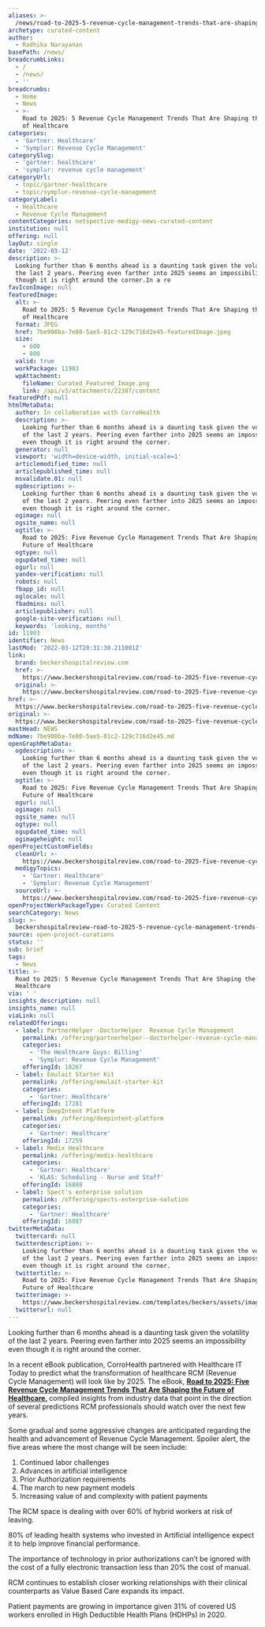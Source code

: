 ```yaml
---
aliases: >-
  /news/road-to-2025-5-revenue-cycle-management-trends-that-are-shaping-the-future-of-healthcare
archetype: curated-content
author:
  - Radhika Narayanan
basePath: /news/
breadcrumbLinks:
  - /
  - /news/
  - ''
breadcrumbs:
  - Home
  - News
  - >-
    Road to 2025: 5 Revenue Cycle Management Trends That Are Shaping the Future
    of Healthcare
categories:
  - 'Gartner: Healthcare'
  - 'Symplur: Revenue Cycle Management'
categorySlug:
  - 'gartner: healthcare'
  - 'symplur: revenue cycle management'
categoryUrl:
  - topic/gartner-healthcare
  - topic/symplur-revenue-cycle-management
categoryLabel:
  - Healthcare
  - Revenue Cycle Management
contentCategories: netspective-medigy-news-curated-content
institution: null
offering: null
layOut: single
date: '2022-03-12'
description: >-
  Looking further than 6 months ahead is a daunting task given the volatility of
  the last 2 years. Peering even farther into 2025 seems an impossibility even
  though it is right around the corner.In a re
favIconImage: null
featuredImage:
  alt: >-
    Road to 2025: 5 Revenue Cycle Management Trends That Are Shaping the Future
    of Healthcare
  format: JPEG
  href: 7be908ba-7e80-5ae5-81c2-129c716d2e45-featuredImage.jpeg
  size:
    - 600
    - 800
  valid: true
  workPackage: 11903
  wpAttachment:
    fileName: Curated_Featured_Image.png
    link: /api/v3/attachments/22387/content
featuredPdf: null
htmlMetaData:
  author: In collaboration with CorroHealth
  description: >-
    Looking further than 6 months ahead is a daunting task given the volatility
    of the last 2 years. Peering even farther into 2025 seems an impossibility
    even though it is right around the corner.
  generator: null
  viewport: 'width=device-width, initial-scale=1'
  articlemodified_time: null
  articlepublished_time: null
  msvalidate.01: null
  ogdescription: >-
    Looking further than 6 months ahead is a daunting task given the volatility
    of the last 2 years. Peering even farther into 2025 seems an impossibility
    even though it is right around the corner.
  ogimage: null
  ogsite_name: null
  ogtitle: >-
    Road to 2025: Five Revenue Cycle Management Trends That Are Shaping the
    Future of Healthcare
  ogtype: null
  ogupdated_time: null
  ogurl: null
  yandex-verification: null
  robots: null
  fbapp_id: null
  oglocale: null
  fbadmins: null
  articlepublisher: null
  google-site-verification: null
  keywords: 'looking, months'
id: 11903
identifier: News
lastMod: '2022-03-12T20:31:30.211001Z'
link:
  brand: beckershospitalreview.com
  href: >-
    https://www.beckershospitalreview.com/road-to-2025-five-revenue-cycle-management-trends-that-are-shaping-the-future-of-healthcare.html?
  original: >-
    https://www.beckershospitalreview.com/road-to-2025-five-revenue-cycle-management-trends-that-are-shaping-the-future-of-healthcare.html?utm_campaign=bhr&utm_source=website&utm_content=featured-content
href: >-
  https://www.beckershospitalreview.com/road-to-2025-five-revenue-cycle-management-trends-that-are-shaping-the-future-of-healthcare.html?
original: >-
  https://www.beckershospitalreview.com/road-to-2025-five-revenue-cycle-management-trends-that-are-shaping-the-future-of-healthcare.html?utm_campaign=bhr&utm_source=website&utm_content=featured-content
mastHead: NEWS
mdName: 7be908ba-7e80-5ae5-81c2-129c716d2e45.md
openGraphMetaData:
  ogdescription: >-
    Looking further than 6 months ahead is a daunting task given the volatility
    of the last 2 years. Peering even farther into 2025 seems an impossibility
    even though it is right around the corner.
  ogtitle: >-
    Road to 2025: Five Revenue Cycle Management Trends That Are Shaping the
    Future of Healthcare
  ogurl: null
  ogimage: null
  ogsite_name: null
  ogtype: null
  ogupdated_time: null
  ogimageheight: null
openProjectCustomFields:
  cleanUrl: >-
    https://www.beckershospitalreview.com/road-to-2025-five-revenue-cycle-management-trends-that-are-shaping-the-future-of-healthcare.html?
  medigyTopics:
    - 'Gartner: Healthcare'
    - 'Symplur: Revenue Cycle Management'
  sourceUrl: >-
    https://www.beckershospitalreview.com/road-to-2025-five-revenue-cycle-management-trends-that-are-shaping-the-future-of-healthcare.html?utm_campaign=bhr&utm_source=website&utm_content=featured-content
openProjectWorkPackageType: Curated Content
searchCategory: News
slug: >-
  beckershospitalreview-road-to-2025-5-revenue-cycle-management-trends-that-are-shaping-the-future-of-healthcare
source: open-project-curations
status: ''
sub: brief
tags:
  - News
title: >-
  Road to 2025: 5 Revenue Cycle Management Trends That Are Shaping the Future of
  Healthcare
via: ' '
insights_description: null
insights_name: null
viaLink: null
relatedOfferings:
  - label: PartnerHelper -DoctorHelper  Revenue Cycle Management
    permalink: /offering/partnerhelper--doctorhelper-revenue-cycle-management
    categories:
      - 'The Healthcare Guys: Billing'
      - 'Symplur: Revenue Cycle Management'
    offeringId: 18267
  - label: Emulait Starter Kit
    permalink: /offering/emulait-starter-kit
    categories:
      - 'Gartner: Healthcare'
    offeringId: 17281
  - label: DeepIntent Platform
    permalink: /offering/deepintent-platform
    categories:
      - 'Gartner: Healthcare'
    offeringId: 17259
  - label: Medix Healthcare
    permalink: /offering/medix-healthcare
    categories:
      - 'Gartner: Healthcare'
      - 'KLAS: Scheduling - Nurse and Staff'
    offeringId: 16888
  - label: Spect's enterprise solution
    permalink: /offering/spects-enterprise-solution
    categories:
      - 'Gartner: Healthcare'
    offeringId: 16087
twitterMetaData:
  twittercard: null
  twitterdescription: >-
    Looking further than 6 months ahead is a daunting task given the volatility
    of the last 2 years. Peering even farther into 2025 seems an impossibility
    even though it is right around the corner.
  twittertitle: >-
    Road to 2025: Five Revenue Cycle Management Trends That Are Shaping the
    Future of Healthcare
  twitterimage: >-
    https://www.beckershospitalreview.com/templates/beckers/assets/images/bhr-og-image.png
  twitterurl: null
---
```

<p>Looking further than 6 months ahead is a daunting task given the volatility of the last 2 years. Peering even farther into 2025 seems an impossibility even though it is right around the corner.</p><p>In a recent eBook publication, CorroHealth partnered with Healthcare IT Today to predict what the transformation of healthcare RCM (Revenue Cycle Management) will look like by 2025. The eBook, <a href="https://corrohealth.com/revcycle2025"><strong>Road to 2025: Five Revenue Cycle Management Trends That Are Shaping the Future of Healthcare</strong></a><strong>, </strong>compiled insights from industry data that point in the direction of several predictions RCM professionals should watch over the next few years.</p><p>Some gradual and some aggressive changes are anticipated regarding the health and advancement of Revenue Cycle Management. Spoiler alert, the five areas where the most change will be seen include:</p><ol><li>Continued labor challenges</li><li>Advances in artificial intelligence</li><li>Prior Authorization requirements</li><li>The march to new payment models</li><li>Increasing value of and complexity with patient payments</li></ol><p>The RCM space is dealing with over 60% of hybrid workers at risk of leaving.</p><p>80% of leading health systems who invested in Artificial intelligence expect it to help improve financial performance.</p><p>The importance of technology in prior authorizations can’t be ignored with the cost of a fully electronic transaction less than 20% the cost of manual.</p><p>RCM continues to establish closer working relationships with their clinical counterparts as Value Based Care expands its impact.</p><p>Patient payments are growing in importance given 31% of covered US workers enrolled in High Deductible Health Plans (HDHPs) in 2020.</p>